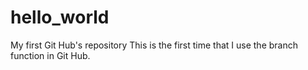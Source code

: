 # hello_world
My first Git Hub's repository
This is the first time that I use the branch function in Git Hub.
